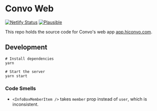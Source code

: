 # Convo Web

[![Netlify Status](https://img.shields.io/netlify/4115c483-6e1a-4afd-af8c-9157755eda04)](https://app.netlify.com/sites/hiconvo-app/deploys) [![Plausible](https://img.shields.io/badge/plausible-popularity%20contest-blueviolet)](https://plausible.io/app.hiconvo.com)

This repo holds the source code for Convo's web app [app.hiconvo.com](https://app.hiconvo.com).

## Development

```
# Install dependencies
yarn

# Start the server
yarn start
```

### Code Smells

- `<InfoBoxMemberItem />` takes `member` prop instead of `user`, which is inconsistent.
